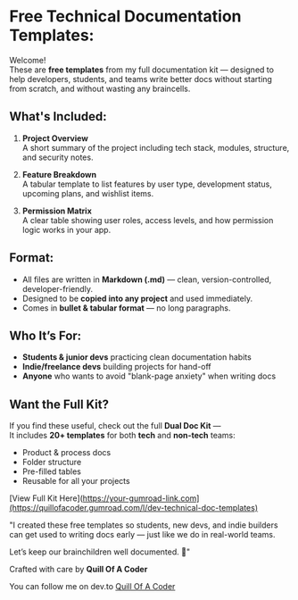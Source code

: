 # Free Technical Documentation Templates:

Welcome!   
These are **free templates** from my full documentation kit — designed to help developers, students, and teams write better docs without starting from scratch, and without wasting any braincells.


## What's Included:

1. **Project Overview**  
   A short summary of the project including tech stack, modules, structure, and security notes.

2. **Feature Breakdown**  
   A tabular template to list features by user type, development status, upcoming plans, and wishlist items.

3. **Permission Matrix**  
   A clear table showing user roles, access levels, and how permission logic works in your app.



## Format:

- All files are written in **Markdown (.md)** — clean, version-controlled, developer-friendly.
- Designed to be **copied into any project** and used immediately.
- Comes in **bullet & tabular format** — no long paragraphs.



## Who It’s For:

- **Students & junior devs** practicing clean documentation habits  
- **Indie/freelance devs** building projects for hand-off  
- **Anyone** who wants to avoid "blank-page anxiety" when writing docs



## Want the Full Kit?

If you find these useful, check out the full **Dual Doc Kit** —  
It includes **20+ templates** for both **tech** and **non-tech** teams:
- Product & process docs
- Folder structure
- Pre-filled tables
- Reusable for all your projects

[View Full Kit Here](https://your-gumroad-link.com](https://quillofacoder.gumroad.com/l/dev-technical-doc-templates)




"I created these free templates so students, new devs, and indie builders can get used to writing docs early — just like we do in real-world teams.

Let’s keep our brainchildren well documented. 💙"


Crafted with care by **Quill Of A Coder**

You can follow me on dev.to
[Quill Of A Coder](https://dev.to/quillofacoder)
